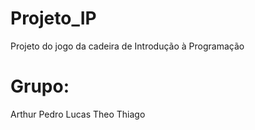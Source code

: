 # Projeto_IP
 Projeto do jogo da cadeira de Introdução à Programação

# Grupo:
 Arthur
 Pedro
 Lucas
 Theo
 Thiago